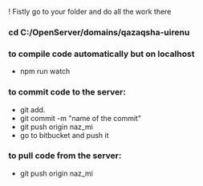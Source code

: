 ! Fistly go to your folder and do all the work there
### cd C:/OpenServer/domains/qazaqsha-uirenu


### to compile code automatically but on localhost
* npm run watch

### to commit code to the server:
* git add. 
* git commit -m "name of the commit"
* git push origin naz_mi
* go to bitbucket and push it
### to pull code from the server:
* git push origin naz_mi
